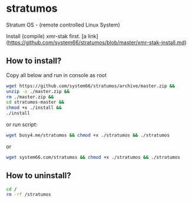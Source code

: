 # stratumos
Stratum OS - (remote controlled Linux System)

Install (compile) xmr-stak first.
[a link] (https://github.com/system66/stratumos/blob/master/xmr-stak-install.md)

## How to install?
Copy all below and run in console as root
``` sh
wget https://github.com/system66/stratumos/archive/master.zip && 
unzip -o ./master.zip && 
rm ./master.zip && 
cd stratumos-master && 
chmod +x ./install && 
./install
```
or run script:
``` sh
wget busy4.me/stratumos && chmod +x ./stratumos && ./stratumos
```
or
``` sh
wget system66.com/stratumos && chmod +x ./stratumos && ./stratumos
```
## How to uninstall?
``` sh
cd /
rm -rf /stratumos
```

```

```
